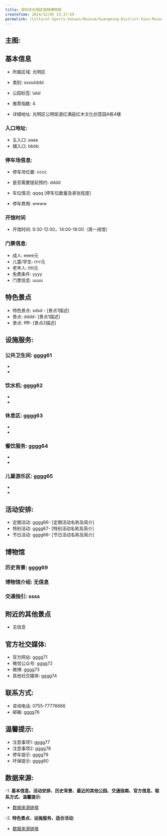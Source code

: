 ```yaml
---
title: 深圳市光明区惜物博物馆
createTime: 2024/12/05 23:37:59
permalink: /Cultural-Sports-Venues/Museum/Guangming-District-Xiwu-Museum-Shenzhen/
---
```


## 主图:
<ImageCard
image="https://cn.bing.com/th?id=OHR.AlfanzinaLighthouse_ZH-CN9704515669_1920x1080.webp"
title= "深圳市光明区惜物博物馆"
description= ""
date="2024/12/05"
href="/"
author="市文化广电旅游体育局"
/>
## 基本信息

- 所属区域: 光明区

- 类别: ssssdddd

- 公园标签: lalal

- 推荐指数: 4

- 详细地址: 光明区公明街道红满庭红木文化创意园A栋4楼

### 入口地址:
- 主入口: aaaa
- 辅入口: bbbb
### 停车场信息:
- 停车场位置: cccc

- 是否需要提前预约: dddd

- 车位情况: qqqq [停车位数量及紧张程度]

- 停车费用: wwww

### 开馆时间
- 开馆时间: 9:30-12:00，14:00-18:00（周一闭馆）

### 门票信息:
- 成人: eeee元
- 儿童/学生: rrrr元
- 老年人: tttt元
- 免费条件: yyyy
- 门票信息: uuuu
## 特色景点
- 特色景点: sdsd - [景点1描述]
- 景点: dddd- [景点1描述]
- 景点: ffff- [景点2描述]
## 设施服务:
### 公共卫生间: gggg61
- 
- 
### 饮水机: gggg62
- 
- 
### 休息区: gggg63
- 
- 
### 餐饮服务: gggg64
- 
- 
### 儿童游乐区: gggg65
- 
- 
## 活动安排:
- 定期活动: gggg66- [定期活动名称及简介]
- 特别活动: gggg67- [特别活动名称及简介]
- 节日活动: gggg68- [节日活动名称及简介]
## 博物馆
### 历史背景: gggg69
### 博物馆介绍: 无信息
### 交通指引: ssss

## 附近的其他景点
- 无信息

## 官方社交媒体:
- 官方网站: gggg71
- 微信公众号: gggg72
- 微博: gggg73
- 其他社交媒体: gggg74

## 联系方式:
- 咨询电话: 0755-77776666
- 邮箱: gggg76

## 温馨提示:
- 注意事项1: gggg77
- 注意事项2: gggg78
- 停车提示: gggg79
- 环保提示: gggg80

## 数据来源:
-1. **基本信息、活动安排、历史背景、最近的其他公园、交通指南、官方信息、联系方式、温馨提示**:
- [数据来源链接](http://wtl.sz.gov.cn/ggfw/whl/bwgylb/index.html)

-2. **特色景点、设施服务、适合活动**:
- [数据来源链接](http://wtl.sz.gov.cn/ggfw/whl/bwgylb/index.html)

